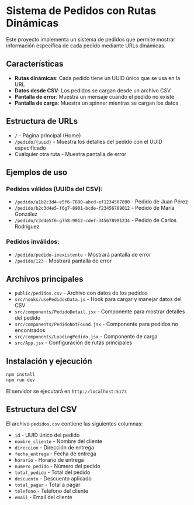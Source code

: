# Sistema de Pedidos con Rutas Dinámicas

Este proyecto implementa un sistema de pedidos que permite mostrar información específica de cada pedido mediante URLs dinámicas.

## Características

- **Rutas dinámicas**: Cada pedido tiene un UUID único que se usa en la URL
- **Datos desde CSV**: Los pedidos se cargan desde un archivo CSV
- **Pantalla de error**: Muestra un mensaje cuando el pedido no existe
- **Pantalla de carga**: Muestra un spinner mientras se cargan los datos

## Estructura de URLs

- `/` - Página principal (Home)
- `/pedido/{uuid}` - Muestra los detalles del pedido con el UUID especificado
- Cualquier otra ruta - Muestra pantalla de error

## Ejemplos de uso

### Pedidos válidos (UUIDs del CSV):
- `/pedido/a1b2c3d4-e5f6-7890-abcd-ef1234567890` - Pedido de Juan Pérez
- `/pedido/b2c3d4e5-f6g7-8901-bcde-f23456789012` - Pedido de María González
- `/pedido/c3d4e5f6-g7h8-9012-cdef-345678901234` - Pedido de Carlos Rodríguez

### Pedidos inválidos:
- `/pedido/pedido-inexistente` - Mostrará pantalla de error
- `/pedido/123` - Mostrará pantalla de error

## Archivos principales

- `public/pedidos.csv` - Archivo con datos de los pedidos
- `src/hooks/usePedidosData.js` - Hook para cargar y manejar datos del CSV
- `src/components/PedidoDetail.jsx` - Componente para mostrar detalles del pedido
- `src/components/PedidoNotFound.jsx` - Componente para pedidos no encontrados
- `src/components/LoadingPedido.jsx` - Componente de carga
- `src/App.jsx` - Configuración de rutas principales

## Instalación y ejecución

```bash
npm install
npm run dev
```

El servidor se ejecutará en `http://localhost:5173`

## Estructura del CSV

El archivo `pedidos.csv` contiene las siguientes columnas:
- `id` - UUID único del pedido
- `nombre_cliente` - Nombre del cliente
- `direccion` - Dirección de entrega
- `fecha_entrega` - Fecha de entrega
- `horario` - Horario de entrega
- `numero_pedido` - Número del pedido
- `total_pedido` - Total del pedido
- `descuento` - Descuento aplicado
- `total_pagar` - Total a pagar
- `telefono` - Teléfono del cliente
- `email` - Email del cliente
